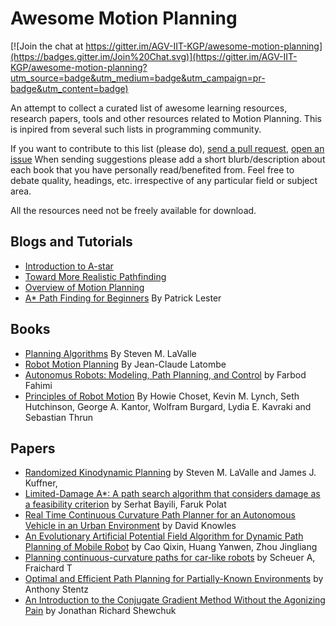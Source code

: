 Awesome Motion Planning
=======================

[![Join the chat at https://gitter.im/AGV-IIT-KGP/awesome-motion-planning](https://badges.gitter.im/Join%20Chat.svg)](https://gitter.im/AGV-IIT-KGP/awesome-motion-planning?utm_source=badge&utm_medium=badge&utm_campaign=pr-badge&utm_content=badge)

An attempt to collect a curated list of awesome learning resources, research
papers, tools and other resources related to Motion Planning. This is inpired from
several such lists in programming community.

If you want to contribute to this list (please do), [send a pull
request](https://github.com/AGV-IIT-KGP/awesome-motion-planning/compare/),
[open an
issue](https://github.com/AGV-IIT-KGP/awesome-motion-planning/issues/new) When
sending suggestions please add a short blurb/description about each book that
you have personally read/benefited from. Feel free to debate quality, headings,
etc.  irrespective of any particular field or subject area.

All the resources need not be freely available for download.


Blogs and Tutorials
-------------------

* [Introduction to A-star](http://theory.stanford.edu/~amitp/GameProgramming/AStarComparison.html)
* [Toward More Realistic Pathfinding](http://www.gamasutra.com/view/feature/131505/toward_more_realistic_pathfinding.php)
* [Overview of Motion Planning](http://www.gamasutra.com/blogs/MattKlingensmith/20130907/199787/Overview_of_Motion_Planning.php)
* [A* Path Finding for Beginners](http://www.policyalmanac.org/games/aStarTutorial.htm) By Patrick Lester

Books
------

* [Planning Algorithms](http://msl.cs.uiuc.edu/planning/index.html) By Steven M. LaValle
* [Robot Motion Planning](http://www.springer.com/engineering/robotics/book/978-0-7923-9129-6) By Jean-Claude Latombe
* [Autonomus Robots: Modeling, Path Planning, and Control](http://books.google.co.in/books?id=s7-4g1wcp8MC&lpg=PA13&dq=robot%20%2B%20planning%20%2B%20feedback%20control&pg=PR4#v=onepage&q&f=false) by Farbod Fahimi
* [Principles of Robot Motion](http://mitpress.mit.edu/books/principles-robot-motion) By Howie Choset, Kevin M. Lynch, Seth Hutchinson, George A. Kantor, Wolfram Burgard, Lydia E. Kavraki and Sebastian Thrun

Papers
------
* [Randomized Kinodynamic Planning](http://ijr.sagepub.com/content/20/5/378.full.pdf+html) by Steven M. LaValle and James J. Kuffner, 
* [Limited-Damage A*: A path search algorithm that considers damage as a feasibility criterion](http://www.sciencedirect.com/science/article/pii/S0950705110001905) by Serhat Bayili, Faruk Polat
* [Real Time Continuous Curvature Path Planner for an Autonomous Vehicle in an Urban Environment](http://cs.stanford.edu/people/davidknowles/knowles-surf06.pdf) by David Knowles
* [An Evolutionary Artificial Potential Field Algorithm for Dynamic Path Planning of Mobile Robot](http://ieeexplore.ieee.org/xpls/abs_all.jsp?arnumber=4058914&tag=1) by Cao Qixin, Huang Yanwen, Zhou Jingliang
* [Planning continuous-curvature paths for car-like robots](http://ieeexplore.ieee.org/xpls/abs_all.jsp?arnumber=568985) by Scheuer A, Fraichard T
* [Optimal and Efficient Path Planning for Partially-Known Environments](http://link.springer.com/chapter/10.1007%2F978-1-4615-6325-9_11) by Anthony Stentz
* [An Introduction to the Conjugate Gradient Method Without the Agonizing Pain](http://www.cs.cmu.edu/~quake-papers/painless-conjugate-gradient.pdf) by Jonathan Richard Shewchuk
